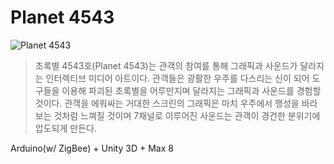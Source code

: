 # Planet 4543 
![Planet 4543](https://user-images.githubusercontent.com/45746246/168470135-420ed5e9-b4db-4e17-9510-4b3d00d9b753.jpg)

> 초록별 4543호(Planet 4543)는 관객의 참여를 통해 그래픽과 사운드가 달라지는 인터렉티브 미디어 아트이다. 관객들은 광활한 우주를 다스리는 신이 되어 도구들을 이용해 파괴된 초록별을 어루만지며 달라지는 그래픽과 사운드를 경험할 것이다. 관객을 에워싸는 거대한 스크린의 그래픽은 마치 우주에서 행성을 바라보는 것처럼 느껴질 것이며 7채널로 이루어진 사운드는 관객이 경건한 분위기에 압도되게 만든다.

Arduino(w/ ZigBee) + Unity 3D + Max 8

